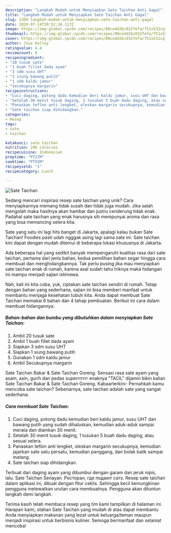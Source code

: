 ```yaml
---
description: "Langkah Mudah untuk Menyiapkan Sate Taichan Anti Gagal"
title: "Langkah Mudah untuk Menyiapkan Sate Taichan Anti Gagal"
slug: 1309-langkah-mudah-untuk-menyiapkan-sate-taichan-anti-gagal
date: 2020-07-14T20:52:34.117Z
image: https://img-global.cpcdn.com/recipes/80cedd2bc032fefa/751x532cq70/sate-taichan-foto-resep-utama.jpg
thumbnail: https://img-global.cpcdn.com/recipes/80cedd2bc032fefa/751x532cq70/sate-taichan-foto-resep-utama.jpg
cover: https://img-global.cpcdn.com/recipes/80cedd2bc032fefa/751x532cq70/sate-taichan-foto-resep-utama.jpg
author: Jose Kelley
ratingvalue: 4.4
reviewcount: 9
recipeingredient:
- "20 tusuk sate"
- "1 buah fillet dada ayam"
- "3 sdm susu UHT"
- "1 siung bawang putih"
- "1 sdm kaldu jamur"
- "Secukupnya margarin"
recipeinstructions:
- "Cuci daging, potong dadu kemudian beri kaldu jamur, susu UHT dan bawang putih yang sudah dihaluskan, kemudian aduk-aduk sampai merata dan diamkan 30 menit."
- "Setelah 30 menit tusuk daging, 1 tusukan 5 buah dadu daging, atau sesuai selera."
- "Panaskan teflon anti lengket, oleskan margarin secukupnya, kemudian jajarkan sate satu persatu, kemudian panggang, dan bolak balik sampai matang."
- "Sate taichan siap dihidangkan."
categories:
- Resep
tags:
- sate
- taichan

katakunci: sate taichan 
nutrition: 296 calories
recipecuisine: Indonesian
preptime: "PT27M"
cooktime: "PT55M"
recipeyield: "1"
recipecategory: Lunch

---
```



![Sate Taichan](https://img-global.cpcdn.com/recipes/80cedd2bc032fefa/751x532cq70/sate-taichan-foto-resep-utama.jpg)

Sedang mencari inspirasi resep sate taichan yang unik? Cara menyiapkannya memang tidak susah dan tidak juga mudah. Jika salah mengolah maka hasilnya akan hambar dan justru cenderung tidak enak. Padahal sate taichan yang enak harusnya sih mempunyai aroma dan rasa yang bisa memancing selera kita.

Sate yang satu ini lagi hits banget di Jakarta, apalagi kalau bukan Sate Taichan! Foodies pasti udah ngggak asing lagi sama sate ini. Sate taichan kini dapat dengan mudah ditemui di beberapa lokasi khususnya di Jakarta.

Ada beberapa hal yang sedikit banyak mempengaruhi kualitas rasa dari sate taichan, pertama dari jenis bahan, kedua pemilihan bahan segar hingga cara membuat dan menghidangkannya. Tak perlu pusing jika mau menyiapkan sate taichan enak di rumah, karena asal sudah tahu triknya maka hidangan ini mampu menjadi sajian istimewa.


Nah, kali ini kita coba, yuk, ciptakan sate taichan sendiri di rumah. Tetap dengan bahan yang sederhana, sajian ini bisa memberi manfaat untuk membantu menjaga kesehatan tubuh kita. Anda dapat membuat Sate Taichan memakai 6 bahan dan 4 tahap pembuatan. Berikut ini cara dalam membuat hidangannya.

<!--inarticleads1-->

##### Bahan-bahan dan bumbu yang dibutuhkan dalam menyiapkan Sate Taichan:

1. Ambil 20 tusuk sate
1. Ambil 1 buah fillet dada ayam
1. Siapkan 3 sdm susu UHT
1. Siapkan 1 siung bawang putih
1. Gunakan 1 sdm kaldu jamur
1. Ambil Secukupnya margarin


Sate Taichan Bakar &amp; Sate Taichan Goreng. Sensasi rasa sate ayam yang asam, asin, gurih dan pedas superrrrrrr enaknya &#34;TACIL&#34; dijamin bikin kalian Sate Taichan Bakar &amp; Sate Taichan Goreng. Kabaarterkini- Pernahkah kamu mencoba sate taichan? Sebenarnya, sate taichan adalah sate yang sangat sederhana. 

<!--inarticleads2-->

##### Cara membuat Sate Taichan:

1. Cuci daging, potong dadu kemudian beri kaldu jamur, susu UHT dan bawang putih yang sudah dihaluskan, kemudian aduk-aduk sampai merata dan diamkan 30 menit.
1. Setelah 30 menit tusuk daging, 1 tusukan 5 buah dadu daging, atau sesuai selera.
1. Panaskan teflon anti lengket, oleskan margarin secukupnya, kemudian jajarkan sate satu persatu, kemudian panggang, dan bolak balik sampai matang.
1. Sate taichan siap dihidangkan.


Terbuat dari daging ayam yang dibumbui dengan garam dan jeruk nipis, lalu. Sate Taichan Senayan. Ресторан, где подают сатэ. Resep sate taichan dalam aplikasi ini, dibuat dengan fitur ceklis. Sehingga kecil kemungkinan pengguna melewatkan urutan cara membuatnya. Pengguna akan dituntun langkah demi langkah. 

Terima kasih telah membaca resep yang tim kami tampilkan di halaman ini. Harapan kami, olahan Sate Taichan yang mudah di atas dapat membantu Anda menyiapkan makanan yang lezat untuk keluarga/teman maupun menjadi inspirasi untuk berbisnis kuliner. Semoga bermanfaat dan selamat mencoba!

